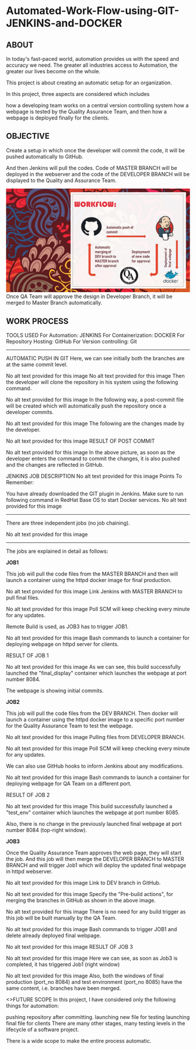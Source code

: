 # Automated-Work-Flow-using-GIT-JENKINS-and-DOCKER

## ABOUT
In today's fast-paced world, automation provides us with the speed and accuracy we need. The greater all industries access to Automation, the greater our lives become on the whole.

This project is about creating an automatic setup for an organization.

In this project, three aspects are considered which includes

how a developing team works on a central version controlling system
how a webpage is tested by the Quality Assurance Team, and then
how a webpage is deployed finally for the clients.


## OBJECTIVE
Create a setup in which once the developer will commit the code, it will be pushed automatically to GitHub.

And then Jenkins will pull the codes. Code of MASTER BRANCH will be deployed in the webserver and the code of the DEVELOPER BRANCH will be displayed to the Quality and Assurance Team.

![IMAGE](https://github.com/funkyymonkey/Automated-Work-Flow-using-GIT-JENKINS-and-DOCKER/blob/master/task%20snaps/flowchart%20(1).jpg)
Once QA Team will approve the design in Developer Branch, it will be merged to Master Branch automatically.



## WORK PROCESS


TOOLS USED
For Automation: JENKINS
For Containerization: DOCKER
For Repository Hosting: GitHub
For Version controlling: Git


________________________

AUTOMATIC PUSH IN GIT
Here, we can see initially both the branches are at the same commit level.

No alt text provided for this image
No alt text provided for this image
Then the developer will clone the repository in his system using the following command.

No alt text provided for this image
In the following way, a post-commit file will be created which will automatically push the repository once a developer commits.

No alt text provided for this image
The following are the changes made by the developer.

No alt text provided for this image
RESULT OF POST COMMIT

No alt text provided for this image
In the above picture, as soon as the developer enters the command to commit the changes, it is also pushed and the changes are reflected in GitHub.


JENKINS JOB DESCRIPTION
No alt text provided for this image
Points To Remember:

You have already downloaded the GIT plugin in Jenkins.
Make sure to run following command in RedHat Base OS to start Docker services.
No alt text provided for this image
__________________

There are three independent jobs (no job chaining).

No alt text provided for this image
__________________

The jobs are explained in detail as follows:

**JOB1**

This job will pull the code files from the MASTER BRANCH and then will launch a container using the httpd docker image for final production.

No alt text provided for this image
Link Jenkins with MASTER BRANCH to pull final files.

No alt text provided for this image
Poll SCM will keep checking every minute for any updates.

Remote Build is used, as JOB3 has to trigger JOB1.

No alt text provided for this image
Bash commands to launch a container for deploying webpage on httpd server for clients.

RESULT OF JOB 1

No alt text provided for this image
As we can see, this build successfully launched the "final_display" container which launches the webpage at port number 8084.

The webpage is showing initial commits.



**JOB2**

This job will pull the code files from the DEV BRANCH. Then docker will launch a container using the httpd docker image to a specific port number for the Quality Assurance Team to test the webpage.

No alt text provided for this image
Pulling files from DEVELOPER BRANCH.

No alt text provided for this image
Poll SCM will keep checking every minute for any updates.

We can also use GitHub hooks to inform Jenkins about any modifications.

No alt text provided for this image
Bash commands to launch a container for deploying webpage for QA Team on a different port.

RESULT OF JOB 2

No alt text provided for this image
This build successfully launched a "test_env" container which launches the webpage at port number 8085.

Also, there is no change in the previously launched final webpage at port number 8084 (top-right window).



**JOB3**

Once the Quality Assurance Team approves the web page, they will start the job. And this job will then merge the DEVELOPER BRANCH to MASTER BRANCH and will trigger Job1 which will deploy the updated final webpage in httpd webserver. 

No alt text provided for this image
Link to DEV branch in GitHub.

No alt text provided for this image
Specify the "Pre-build actions", for merging the branches in GitHub as shown in the above image.

No alt text provided for this image
There is no need for any build trigger as this job will be built manually by the QA Team.

No alt text provided for this image
Bash commands to trigger JOB1 and delete already deployed final webpage.

No alt text provided for this image
RESULT OF JOB 3

No alt text provided for this image
Here we can see, as soon as Job3 is completed, it has triggered Job1 (right window)

No alt text provided for this image
Also, both the windows of final production (port_no 8084) and test environment (port_no 8085) have the same content, i.e. branches have been merged.



<>FUTURE SCOPE
In this project, I have considered only the following things for automation:

pushing repository after committing.
launching new file for testing
launching final file for clients
There are many other stages, many testing levels in the lifecycle of a software project.

There is a wide scope to make the entire process automatic.
